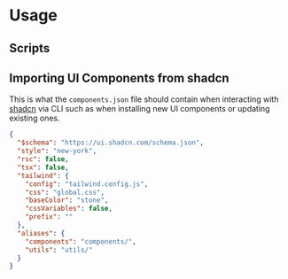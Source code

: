 # Usage

## Scripts

## Importing UI Components from shadcn

This is what the `components.json` file should contain when interacting with [shadcn](https://ui.shadcn.com/) via CLI such as when installing new UI components or updating existing ones.

```json
{
  "$schema": "https://ui.shadcn.com/schema.json",
  "style": "new-york",
  "rsc": false,
  "tsx": false,
  "tailwind": {
    "config": "tailwind.config.js",
    "css": "global.css",
    "baseColor": "stone",
    "cssVariables": false,
    "prefix": ""
  },
  "aliases": {
    "components": "components/",
    "utils": "utils/"
  }
}
```
